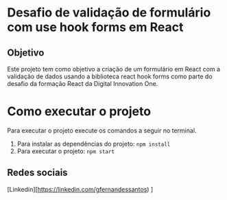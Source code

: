 # Desafio de validação de formulário com use hook forms em React


## Objetivo

Este projeto tem como objetivo a criação de um formulário em React com a validação de dados usando a biblioteca react hook forms como parte do desafio da formação React da Digital Innovation One.

# Como executar o projeto

Para executar o projeto execute os comandos a seguir no terminal.

1. Para instalar as dependências do projeto: `npm install`
2. Para executar o projeto: `npm start`


## Redes sociais

[Linkedin][https://linkedin.com/gfernandessantos)
]